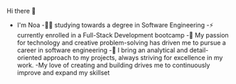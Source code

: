 Hi there 👋
- I'm Noa
-👨‍🎓 studying towards a degree in Software Engineering
-⚡ currently enrolled in a Full-Stack Development bootcamp
-🌱 My passion for technology and creative problem-solving has driven me to pursue a career in software engineering
-👯 I bring an analytical and detail-oriented approach to my projects, always striving for excellence in my work.
-My love of creating and building drives me to continuously improve and expand my skillset

<!--
**Nita1001/Nita1001** is a ✨ _special_ ✨ repository because its `README.md` (this file) appears on your GitHub profile.

Here are some ideas to get you started:

- 🔭 I’m currently working on ...
- 🌱 I’m currently learning ...
- 👯 I’m looking to collaborate on ...
- 🤔 I’m looking for help with ...
- 💬 Ask me about ...
- 📫 How to reach me: ...
- 😄 Pronouns: ...
- ⚡ Fun fact: ...
-->
